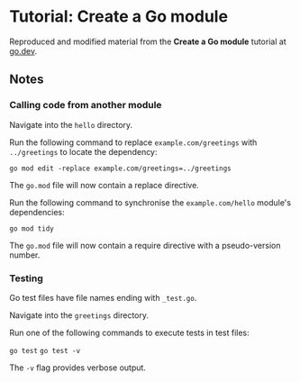 # Tutorial: Create a Go module

Reproduced and modified material from the **Create a Go module** tutorial at [go.dev](https://go.dev/doc/tutorial/getting-started).

## Notes

### Calling code from another module

Navigate into the `hello` directory.

Run the following command to replace `example.com/greetings` with `../greetings` to locate the dependency:

`go mod edit -replace example.com/greetings=../greetings`

The `go.mod` file will now contain a replace directive.

Run the following command to synchronise the `example.com/hello` module's dependencies:

`go mod tidy`

The `go.mod` file will now contain a require directive with a pseudo-version number.

### Testing

Go test files have file names ending with `_test.go`.

Navigate into the `greetings` directory.

Run one of the following commands to execute tests in test files:

`go test`
`go test -v`

The `-v` flag provides verbose output.